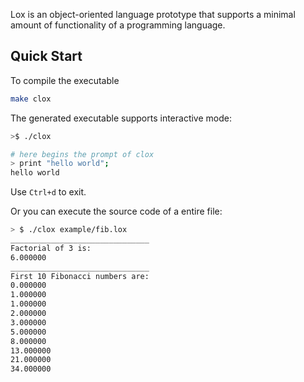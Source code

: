 Lox is an object-oriented language prototype that supports a minimal amount of 
functionality of a programming language.

## Quick Start
To compile the executable
```sh
make clox
```

The generated executable supports interactive mode:
```sh
>$ ./clox

# here begins the prompt of clox
> print "hello world";
hello world
```
Use `Ctrl+d` to exit.

Or you can execute the source code of a entire file:
```sh
> $ ./clox example/fib.lox
_______________________________
Factorial of 3 is:
6.000000
_______________________________
First 10 Fibonacci numbers are:
0.000000
1.000000
1.000000
2.000000
3.000000
5.000000
8.000000
13.000000
21.000000
34.000000
```